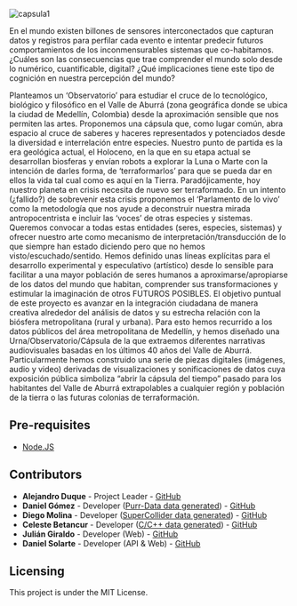 ![capsula1](https://media1.giphy.com/media/c97mppHU1IpYxYv1RC/giphy.gif)

En el mundo existen billones de sensores interconectados que capturan datos y registros para perfilar cada evento e intentar predecir futuros comportamientos de los inconmensurables sistemas que co-habitamos. ¿Cuáles son las consecuencias que trae comprender el mundo solo desde lo numérico, cuantificable, digital? ¿Qué implicaciones tiene este tipo de cognición en nuestra percepción del mundo?

Planteamos un ‘Observatorio’ para estudiar el cruce de lo tecnológico, biológico y filosófico en el Valle de Aburrá (zona geográfica donde se ubica la ciudad de Medellín, Colombia) desde la aproximación sensible que nos permiten las artes. Proponemos una cápsula que, como lugar común, abra espacio al cruce de saberes y haceres representados y potenciados desde la diversidad e interrelación entre especies.
Nuestro punto de partida es la era geológica actual, el Holoceno, en la que en su etapa actual se desarrollan biosferas y envían robots a explorar la Luna o Marte con la intención de darles forma, de ‘terraformarlos’ para que se pueda dar en ellos la vida tal cual como es aquí en la Tierra. Paradójicamente, hoy nuestro planeta en crisis necesita de nuevo ser terraformado. En un intento (¿fallido?) de sobrevenir esta crisis proponemos el ‘Parlamento de lo vivo’ como la metodología que nos ayude a deconstruir nuestra mirada antropocentrista e incluir las ‘voces’ de otras especies y sistemas. Queremos convocar a todas estas entidades  (seres, especies, sistemas)  y ofrecer nuestro arte como mecanismo de interpretación/transducción de lo que siempre han estado diciendo pero que no hemos visto/escuchado/sentido. Hemos definido unas líneas explícitas para el desarrollo experimental y especulativo (artístico) desde lo sensible para facilitar a una mayor población de seres humanos a aproximarse/apropiarse de los datos del mundo que habitan, comprender sus transformaciones y estimular la imaginación de otros FUTUROS POSIBLES. 
El objetivo puntual de este proyecto es avanzar en la integración ciudadana de manera creativa alrededor del análisis de datos y su estrecha relación con la biósfera metropolitana (rural y urbana). Para esto hemos recurrido a los datos públicos del área metropolitana de Medellín, y hemos diseñado una Urna/Observatorio/Cápsula de la que extraemos diferentes narrativas audiovisuales basadas en los últimos 40 años del Valle de Aburrá. Particularmente hemos construido una serie de piezas digitales (imágenes, audio y video) derivadas de visualizaciones y sonificaciones de datos cuya exposición pública simboliza “abrir la cápsula del tiempo” pasado para los habitantes del Valle de Aburrá extrapolables a cualquier región y población de la tierra o las futuras colonias de terraformación.


## Pre-requisites
- [Node.JS](https://nodejs.org/)

## Contributors
- **Alejandro Duque** - Project Leader - [GitHub](https://github.com/alejoduque)
- **Daniel Gómez** - Developer ([Purr-Data data generated](./data_generated/purr-data/)) - [GitHub](https://github.com/danielgomezmarin)
- **Diego Molina** - Developer ([SuperCollider data generated](./data_generated/supercollider/)) - [GitHub](https://github.com/diegomolinaquintero)
- **Celeste Betancur** - Developer ([C/C++ data generated](./data_generated/c-cpp/)) - [GitHub](https://github.com/essteban)
- **Julián Giraldo** - Developer (Web) - [GitHub](https://github.com/brolin)
- **Daniel Solarte** - Developer (API & Web) - [GitHub](https://github.com/danielsolartech)

## Licensing
This project is under the MIT License.
